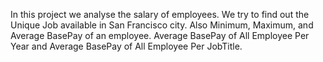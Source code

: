 In this project we analyse the salary of employees. We try to find out the Unique Job available in San Francisco city. Also Minimum, Maximum, and Average BasePay of an employee. Average BasePay of All Employee Per Year and Average BasePay of All Employee Per JobTitle.
